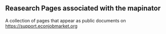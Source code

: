 ## Reasearch Pages associated with the mapinator

A collection of pages that appear as public documents on https://support.econjobmarket.org